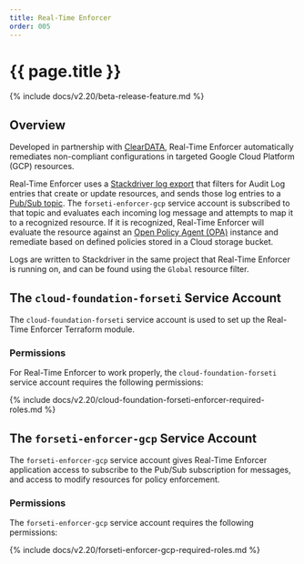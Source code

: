 ```yaml
---
title: Real-Time Enforcer
order: 005
---
```


# {{ page.title }}

{% include docs/v2.20/beta-release-feature.md %}

## Overview

Developed in partnership with [ClearDATA](https://www.cleardata.com/), Real-Time Enforcer 
automatically remediates non-compliant configurations in targeted Google Cloud Platform (GCP) resources.

Real-Time Enforcer uses a [Stackdriver log export](https://cloud.google.com/logging/docs/export/) 
that filters for Audit Log entries that create or update resources, and sends those log entries to a 
[Pub/Sub topic](https://cloud.google.com/pubsub/docs/overview). The `forseti-enforcer-gcp` service account 
is subscribed to that topic and evaluates each incoming log message and attempts to map it to a recognized resource. 
If it is recognized, Real-Time Enforcer will evaluate the resource against 
an [Open Policy Agent (OPA)](https://www.openpolicyagent.org/docs/) instance and remediate based on defined 
policies stored in a Cloud storage bucket.

Logs are written to Stackdriver in the same project that Real-Time Enforcer is running on, and can be found 
using the `Global` resource filter.

## The `cloud-foundation-forseti` Service Account

The `cloud-foundation-forseti` service account is used to set up the Real-Time Enforcer Terraform module.

### Permissions

For Real-Time Enforcer to work properly, the `cloud-foundation-forseti` service account 
requires the following permissions:

{% include docs/v2.20/cloud-foundation-forseti-enforcer-required-roles.md %}

## The `forseti-enforcer-gcp` Service Account

The `forseti-enforcer-gcp` service account gives Real-Time Enforcer application access to subscribe to the 
Pub/Sub subscription for messages, and access to modify resources for policy enforcement.

### Permissions

The `forseti-enforcer-gcp` service account requires the following permissions:

{% include docs/v2.20/forseti-enforcer-gcp-required-roles.md %}